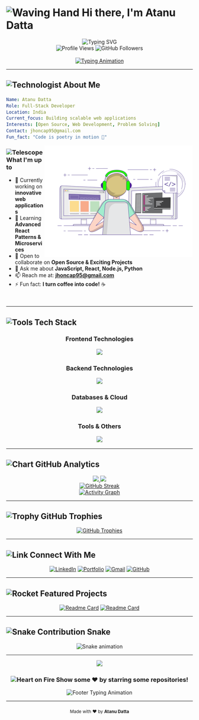 # <img src="https://raw.githubusercontent.com/Tarikul-Islam-Anik/Animated-Fluent-Emojis/master/Emojis/Hand%20gestures/Waving%20Hand.png" alt="Waving Hand" width="35" height="35" /> Hi there, I'm **Atanu Datta**

<div align="center">
  <img src="https://readme-typing-svg.herokuapp.com?font=Fira+Code&size=22&duration=3000&pause=1000&color=2196F3&center=true&vCenter=true&width=600&lines=Full-Stack+Developer;Problem+Solver;Open+Source+Contributor;Always+Learning+New+Technologies" alt="Typing SVG" />
</div>

<div align="center">
  <img src="https://komarev.com/ghpvc/?username=Atanu-yupcha&label=Profile%20views&color=0e75b6&style=flat" alt="Profile Views" />
  <img src="https://img.shields.io/github/followers/Atanu-yupcha?label=Followers&style=social" alt="GitHub Followers" />
</div>

<br/>

<div align="center">
  <a href="https://git.io/typing-svg">
    <img src="https://readme-typing-svg.demolab.com?font=Fira+Code&size=16&pause=1000&color=58A6FF&center=true&vCenter=true&width=600&lines=Building+innovative+web+applications;Passionate+about+clean+code+and+user+experience;Open+to+collaborate+on+exciting+projects!" alt="Typing Animation"/>
  </a>
</div>

---

## <img src="https://raw.githubusercontent.com/Tarikul-Islam-Anik/Animated-Fluent-Emojis/master/Emojis/People/Man%20Technologist.png" alt="Technologist" width="35" height="35" /> About Me

```yaml
Name: Atanu Datta
Role: Full-Stack Developer
Location: India
Current_focus: Building scalable web applications
Interests: [Open Source, Web Development, Problem Solving]
Contact: jhoncap95@gmail.com
Fun_fact: "Code is poetry in motion 🚀"
```

<img align="right" alt="Coding GIF" width="400" src="https://raw.githubusercontent.com/devSouvik/devSouvik/master/gif3.gif" />

### <img src="https://raw.githubusercontent.com/Tarikul-Islam-Anik/Animated-Fluent-Emojis/master/Emojis/Objects/Telescope.png" alt="Telescope" width="25" height="25" /> What I'm up to

- 🔭 Currently working on **innovative web applications**
- 🌱 Learning **Advanced React Patterns & Microservices**
- 👯 Open to collaborate on **Open Source & Exciting Projects**
- 💬 Ask me about **JavaScript, React, Node.js, Python**
- 📫 Reach me at: **jhoncap95@gmail.com**
- ⚡ Fun fact: **I turn coffee into code!** ☕

<br clear="both" />

---

## <img src="https://raw.githubusercontent.com/Tarikul-Islam-Anik/Animated-Fluent-Emojis/master/Emojis/Objects/Hammer%20and%20Wrench.png" alt="Tools" width="35" height="35" /> Tech Stack

<div align="center">
  
### Frontend Technologies
  
<img src="https://skillicons.dev/icons?i=react,nextjs,html,css,tailwind,javascript,typescript,bootstrap&perline=4" />

### Backend Technologies
  
<img src="https://skillicons.dev/icons?i=nodejs,express,django,python,fastapi,graphql&perline=3" />

### Databases & Cloud
  
<img src="https://skillicons.dev/icons?i=mongodb,postgresql,mysql,redis,aws,firebase&perline=3" />

### Tools & Others
  
<img src="https://skillicons.dev/icons?i=git,docker,figma,postman,vscode,linux&perline=3" />

</div>

---

## <img src="https://raw.githubusercontent.com/Tarikul-Islam-Anik/Animated-Fluent-Emojis/master/Emojis/Objects/Chart%20Increasing.png" alt="Chart" width="35" height="35" /> GitHub Analytics

<div align="center">
  <a href="https://github.com/Atanu-yupcha">
    <img height="180em" src="https://github-readme-stats.vercel.app/api?username=Atanu-yupcha&show_icons=true&theme=tokyonight&include_all_commits=true&count_private=true&hide_border=true"/>
    <img height="180em" src="https://github-readme-stats.vercel.app/api/top-langs/?username=Atanu-yupcha&layout=compact&langs_count=8&theme=tokyonight&hide_border=true"/>
  </a>
</div>

<div align="center">
  <a href="https://github.com/Atanu-yupcha">
    <img src="https://github-readme-streak-stats.herokuapp.com/?user=Atanu-yupcha&theme=tokyonight&hide_border=true" alt="GitHub Streak"/>
  </a>
</div>

<div align="center">
  <a href="https://github.com/Atanu-yupcha">
    <img src="https://github-readme-activity-graph.vercel.app/graph?username=Atanu-yupcha&theme=tokyo-night&hide_border=true&area=true" alt="Activity Graph"/>
  </a>
</div>

---

## <img src="https://raw.githubusercontent.com/Tarikul-Islam-Anik/Animated-Fluent-Emojis/master/Emojis/Objects/Trophy.png" alt="Trophy" width="35" height="35" /> GitHub Trophies

<div align="center">
  <a href="https://github.com/Atanu-yupcha">
    <img src="https://github-profile-trophy.vercel.app/?username=Atanu-yupcha&theme=tokyonight&no-frame=true&no-bg=true&margin-w=4&row=1" alt="GitHub Trophies"/>
  </a>
</div>

---

## <img src="https://raw.githubusercontent.com/Tarikul-Islam-Anik/Animated-Fluent-Emojis/master/Emojis/Objects/Link.png" alt="Link" width="35" height="35" /> Connect With Me

<div align="center">
  
[![LinkedIn](https://img.shields.io/badge/LinkedIn-0077B5?style=for-the-badge&logo=linkedin&logoColor=white&animation=pulse)](https://linkedin.com/in/yourprofile)
[![Portfolio](https://img.shields.io/badge/Portfolio-FF5722?style=for-the-badge&logo=firefox&logoColor=white)](https://portfolio-me-nljz.vercel.app)
[![Gmail](https://img.shields.io/badge/Gmail-D14836?style=for-the-badge&logo=gmail&logoColor=white)](mailto:jhoncap95@gmail.com)
[![GitHub](https://img.shields.io/badge/GitHub-100000?style=for-the-badge&logo=github&logoColor=white)](https://github.com/Atanu-yupcha)

</div>

---

## <img src="https://raw.githubusercontent.com/Tarikul-Islam-Anik/Animated-Fluent-Emojis/master/Emojis/Objects/Rocket.png" alt="Rocket" width="35" height="35" /> Featured Projects

<div align="center">
  
[![Readme Card](https://github-readme-stats.vercel.app/api/pin/?username=Atanu-yupcha&repo=ystaff-ui&theme=tokyonight&hide_border=true)](https://github.com/Atanu-yupcha/ystaff-ui)
[![Readme Card](https://github-readme-stats.vercel.app/api/pin/?username=Atanu-yupcha&repo=Portfolio.me&theme=tokyonight&hide_border=true)](https://github.com/Atanu-yupcha/Portfolio.me)

</div>

---

## <img src="https://raw.githubusercontent.com/Tarikul-Islam-Anik/Animated-Fluent-Emojis/master/Emojis/Objects/Snake.png" alt="Snake" width="35" height="35" /> Contribution Snake

<div align="center">
  <img src="https://raw.githubusercontent.com/Atanu-yupcha/output/snake.svg" alt="Snake animation" />
</div>

---

<div align="center">
  <img src="https://capsule-render.vercel.app/api?type=waving&color=gradient&height=100&section=footer&animation=fadeIn" />
</div>

<div align="center">
  
### <img src="https://raw.githubusercontent.com/Tarikul-Islam-Anik/Animated-Fluent-Emojis/master/Emojis/Objects/Heart%20on%20Fire.png" alt="Heart on Fire" width="25" height="25" /> Show some ❤️ by starring some repositories!

</div>

<div align="center">
  <img src="https://readme-typing-svg.herokuapp.com?font=Fira+Code&size=16&duration=2000&pause=1000&color=58A6FF&center=true&vCenter=true&width=500&lines=Thanks+for+visiting+my+profile!;Let's+connect+and+build+something+amazing!;Happy+Coding!+%F0%9F%9A%80" alt="Footer Typing Animation"/>
</div>

---

<div align="center">
  <sub>Made with ❤️ by <strong>Atanu Datta</strong></sub>
</div>
